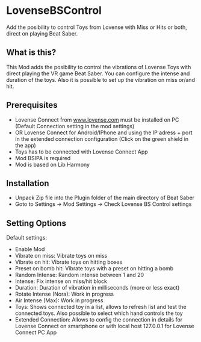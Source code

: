 # LovenseBSControl

Add the posibility to control Toys from Lovense with Miss or Hits or both, direct on playing Beat Saber.

## What is this?
This Mod adds the posibility to control the vibrations of Lovense Toys with direct playing the VR game Beat Saber. 
You can configure the intense and duration of the toys. Also it is possible to set up the vibration on miss or/and hit.

## Prerequisites

- Lovense Connect from www.lovense.com must be installed on PC (Default Connection setting in the mod settings)
- OR Lovense Connect for Android/IPhone and using the IP adress + port in the extended connection configuration (Click on the green shield in the app)
- Toys has to be connected with Lovense Connect App
- Mod BSIPA is required
- Mod is based on Lib Harmony

## Installation

- Unpack Zip file into the Plugin folder of the main directory of Beat Saber
- Goto to Settings -> Mod Settings -> Check Lovense BS Control settings

## Setting Options

Default settings:
* Enable Mod
* Vibrate on miss: Vibrate toys on miss
* Vibrate on hit: Vibrate toys on hitting boxes
* Preset on bomb hit: Vibrate toys with a preset on hitting a bomb
* Random Intense: Random intense between 1 and 20
* Intense: Fix intense on miss/hit block
* Duration: Duration of vibration in milliseconds (more or less exact)
* Rotate Intense (Nora): Work in progress
* Air Intense (Max): Work in progress
* Toys: Shows connected toy in a list, allows to refresh list and test the connected toys. Also possible to select which hand controls the toy
* Extended Connection: Allows to config the connection in details for Lovense Connect on smartphone or with local host 127.0.0.1 for Lovense Connect PC App

